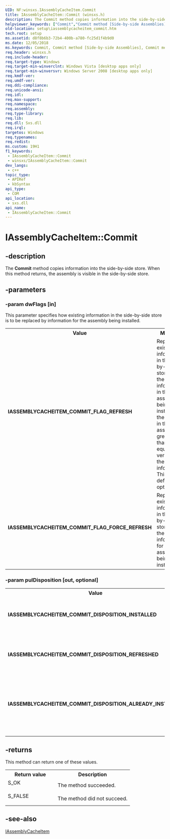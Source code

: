 ```yaml
---
UID: NF:winsxs.IAssemblyCacheItem.Commit
title: IAssemblyCacheItem::Commit (winsxs.h)
description: The Commit method copies information into the side-by-side store. When this method returns, the assembly is visible in the side-by-side store.
helpviewer_keywords: ["Commit","Commit method [Side-by-side Assemblies]","Commit method [Side-by-side Assemblies]","IAssemblyCacheItem interface","IASSEMBLYCACHEITEM_COMMIT_DISPOSITION_ALREADY_INSTALLED","IASSEMBLYCACHEITEM_COMMIT_DISPOSITION_INSTALLED","IASSEMBLYCACHEITEM_COMMIT_DISPOSITION_REFRESHED","IASSEMBLYCACHEITEM_COMMIT_FLAG_FORCE_REFRESH","IASSEMBLYCACHEITEM_COMMIT_FLAG_REFRESH","IAssemblyCacheItem interface [Side-by-side Assemblies]","Commit method","IAssemblyCacheItem.Commit","IAssemblyCacheItem::Commit","setup.iassemblycacheitem_commit","winsxs/IAssemblyCacheItem::Commit"]
old-location: setup\iassemblycacheitem_commit.htm
tech.root: setup
ms.assetid: d8f8b6b3-72b4-400b-a780-fc25d1f4b9d0
ms.date: 12/05/2018
ms.keywords: Commit, Commit method [Side-by-side Assemblies], Commit method [Side-by-side Assemblies],IAssemblyCacheItem interface, IASSEMBLYCACHEITEM_COMMIT_DISPOSITION_ALREADY_INSTALLED, IASSEMBLYCACHEITEM_COMMIT_DISPOSITION_INSTALLED, IASSEMBLYCACHEITEM_COMMIT_DISPOSITION_REFRESHED, IASSEMBLYCACHEITEM_COMMIT_FLAG_FORCE_REFRESH, IASSEMBLYCACHEITEM_COMMIT_FLAG_REFRESH, IAssemblyCacheItem interface [Side-by-side Assemblies],Commit method, IAssemblyCacheItem.Commit, IAssemblyCacheItem::Commit, setup.iassemblycacheitem_commit, winsxs/IAssemblyCacheItem::Commit
req.header: winsxs.h
req.include-header: 
req.target-type: Windows
req.target-min-winverclnt: Windows Vista [desktop apps only]
req.target-min-winversvr: Windows Server 2008 [desktop apps only]
req.kmdf-ver: 
req.umdf-ver: 
req.ddi-compliance: 
req.unicode-ansi: 
req.idl: 
req.max-support: 
req.namespace: 
req.assembly: 
req.type-library: 
req.lib: 
req.dll: Sxs.dll
req.irql: 
targetos: Windows
req.typenames: 
req.redist: 
ms.custom: 19H1
f1_keywords:
 - IAssemblyCacheItem::Commit
 - winsxs/IAssemblyCacheItem::Commit
dev_langs:
 - c++
topic_type:
 - APIRef
 - kbSyntax
api_type:
 - COM
api_location:
 - sxs.dll
api_name:
 - IAssemblyCacheItem::Commit
---
```


# IAssemblyCacheItem::Commit


## -description

The <b>Commit</b> method copies information into the side-by-side store. When this method returns, the assembly is visible in the side-by-side store.

## -parameters

### -param dwFlags [in]

This parameter specifies how existing information in the side-by-side store is to be replaced by information for the assembly being installed.

<table>
<tr>
<th>Value</th>
<th>Meaning</th>
</tr>
<tr>
<td width="40%"><a id="IASSEMBLYCACHEITEM_COMMIT_FLAG_REFRESH"></a><a id="iassemblycacheitem_commit_flag_refresh"></a><dl>
<dt><b>IASSEMBLYCACHEITEM_COMMIT_FLAG_REFRESH</b></dt>
</dl>
</td>
<td width="60%">
Replace existing information in the side-by-side store with the information in the assembly being installed if the version in the assembly is greater than or equal to the version of the existing information. This is the default option.

</td>
</tr>
<tr>
<td width="40%"><a id="IASSEMBLYCACHEITEM_COMMIT_FLAG_FORCE_REFRESH"></a><a id="iassemblycacheitem_commit_flag_force_refresh"></a><dl>
<dt><b>IASSEMBLYCACHEITEM_COMMIT_FLAG_FORCE_REFRESH</b></dt>
</dl>
</td>
<td width="60%">
Replace existing information in the side-by-side store with the information for the assembly being installed.

</td>
</tr>
</table>

### -param pulDisposition [out, optional]

<table>
<tr>
<th>Value</th>
<th>Meaning</th>
</tr>
<tr>
<td width="40%"><a id="IASSEMBLYCACHEITEM_COMMIT_DISPOSITION_INSTALLED"></a><a id="iassemblycacheitem_commit_disposition_installed"></a><dl>
<dt><b>IASSEMBLYCACHEITEM_COMMIT_DISPOSITION_INSTALLED</b></dt>
</dl>
</td>
<td width="60%">
The assembly is installed for the first time.

</td>
</tr>
<tr>
<td width="40%"><a id="IASSEMBLYCACHEITEM_COMMIT_DISPOSITION_REFRESHED"></a><a id="iassemblycacheitem_commit_disposition_refreshed"></a><dl>
<dt><b>IASSEMBLYCACHEITEM_COMMIT_DISPOSITION_REFRESHED</b></dt>
</dl>
</td>
<td width="60%">
The assembly replaces an existing assembly.

</td>
</tr>
<tr>
<td width="40%"><a id="IASSEMBLYCACHEITEM_COMMIT_DISPOSITION_ALREADY_INSTALLED"></a><a id="iassemblycacheitem_commit_disposition_already_installed"></a><dl>
<dt><b>IASSEMBLYCACHEITEM_COMMIT_DISPOSITION_ALREADY_INSTALLED</b></dt>
</dl>
</td>
<td width="60%">
The assembly is already installed in the side-by-side assembly store.

</td>
</tr>
</table>

## -returns

This method can return one of these values.

<table>
<tr>
<th>Return value</th>
<th>Description</th>
</tr>
<tr>
<td width="40%">
<dl>
<dt>S_OK</dt>
</dl>
</td>
<td width="60%">
The method succeeded.

</td>
</tr>
<tr>
<td width="40%">
<dl>
<dt>S_FALSE</dt>
</dl>
</td>
<td width="60%">
The method did not succeed.

</td>
</tr>
</table>

## -see-also

<a href="/windows/desktop/api/winsxs/nn-winsxs-iassemblycacheitem">IAssemblyCacheItem</a>

